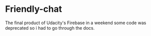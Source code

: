 # Friendly-chat
The final product of Udacity's Firebase in a weekend
some code was deprecated so i had to go through the docs.
